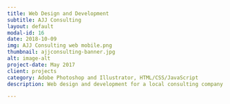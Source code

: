 ```yaml
---
title: Web Design and Development
subtitle: AJJ Consulting
layout: default
modal-id: 16
date: 2018-10-09
img: AJJ Consulting web mobile.png
thumbnail: ajjconsulting-banner.jpg
alt: image-alt
project-date: May 2017
client: projects
category: Adobe Photoshop and Illustrator, HTML/CSS/JavaScript
description: Web design and development for a local consulting company. Designed using Adobe Illustrator and Photoshop, and coded in HTML/SASS/JavaScript.

---
```


